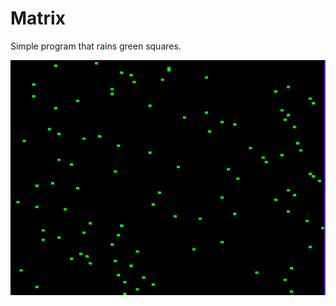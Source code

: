 # Matrix

Simple program that rains green squares.

![img0](https://github.com/LutuluM/Matrix/blob/master/screenshot.PNG)
